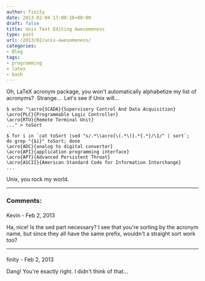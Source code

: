 ```yaml
---
author: finity
date: 2013-02-04 17:00:16+00:00
draft: false
title: Unix Text Editing Awesomeness
type: post
url: /2013/02/unix-awesomeness/
categories:
- Blog
tags:
- programming
- latex
- bash
---
```


Oh, LaTeX acronym package, you won't automatically alphabetize my list of acronyms?  Strange...  Let's see if Unix will...

```
$ echo "\acro{SCADA}{Supervisory Control And Data Acquisition}
\acro{PLC}{Programmable Logic Controller}
\acro{RTU}{Remote Terminal Unit}
..." > toSort

$ for i in `cat toSort |sed "s/.*\\acro{\(.*\)}.*{.*}/\1/" | sort`;
do grep "{$i}" toSort; done
\acro{ADC}{analog to digital converter}
\acro{API}{application programming interface}
\acro{APT}{Advanced Persistent Threat}
\acro{ASCII}{American Standard Code for Information Interchange}
...
```

Unix, you rock my world.

---
### Comments:
####
Kevin - Feb 2, 2013

Ha, nice! Is the sed part necessary? I see that you're sorting by the acronym name, but since they all have the same prefix, wouldn't a straight sort work too?

---
####
finity - Feb 2, 2013

Dang! You're exactly right. I didn't think of that...
